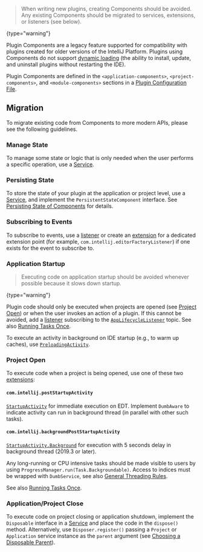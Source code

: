[//]: # (title: Components)

<!-- Copyright 2000-2022 JetBrains s.r.o. and other contributors. Use of this source code is governed by the Apache 2.0 license that can be found in the LICENSE file. -->

 > When writing new plugins, creating Components should be avoided.
 > Any existing Components should be migrated to services, extensions, or listeners (see below).
 >
 {type="warning"}

Plugin Components are a legacy feature supported for compatibility with plugins created for older versions of the IntelliJ Platform. Plugins using Components do not support [dynamic loading](dynamic_plugins.md) (the ability to install, update, and uninstall plugins without restarting the IDE).

Plugin Components are defined in the `<application-components>`, `<project-components>`, and `<module-components>` sections in a [Plugin Configuration File](plugin_configuration_file.md).

## Migration

To migrate existing code from Components to more modern APIs, please see the following guidelines.

### Manage State

To manage some state or logic that is only needed when the user performs a specific operation, use a [Service](plugin_services.md).

### Persisting State

To store the state of your plugin at the application or project level, use a [Service](plugin_services.md), and implement the `PersistentStateComponent` interface. See [Persisting State of Components](persisting_state_of_components.md) for details.

### Subscribing to Events

To subscribe to events, use a [listener](plugin_listeners.md) or create an [extension](plugin_extensions.md) for a dedicated extension point (for example, `com.intellij.editorFactoryListener`) if one exists for the event to subscribe to.

### Application Startup

 > Executing code on application startup should be avoided whenever possible because it slows down startup.
 >
 {type="warning"}

Plugin code should only be executed when projects are opened (see [Project Open](#project-open)) or when the user invokes an action of a plugin.
If this cannot be avoided, add a [listener](plugin_listeners.md) subscribing to the [`AppLifecycleListener`](upsource:///platform/platform-impl/src/com/intellij/ide/AppLifecycleListener.java) topic.
See also [Running Tasks Once](ide_infrastructure.md).

To execute an activity in background on IDE startup (e.g., to warm up caches), use [`PreloadingActivity`](upsource:///platform/platform-impl/src/com/intellij/openapi/application/PreloadingActivity.java).

### Project Open

To execute code when a project is being opened, use one of these two [extensions](plugin_extensions.md):

#### `com.intellij.postStartupActivity`
[`StartupActivity`](upsource:///platform/core-api/src/com/intellij/openapi/startup/StartupActivity.java) for immediate execution on EDT. Implement `DumbAware` to indicate activity can run in background thread (in parallel with other such tasks).

#### `com.intellij.backgroundPostStartupActivity`
[`StartupActivity.Background`](upsource:///platform/core-api/src/com/intellij/openapi/startup/StartupActivity.java) for execution with 5 seconds delay in background thread (2019.3 or later).

Any long-running or CPU intensive tasks should be made visible to users by using `ProgressManager.run(Task.Backgroundable)`.
Access to indices must be wrapped with `DumbService`, see also [General Threading Rules](general_threading_rules.md).

See also [Running Tasks Once](ide_infrastructure.md).

### Application/Project Close

To execute code on project closing or application shutdown, implement the `Disposable` interface in a [Service](plugin_services.md) and place the code in the `dispose()` method. Alternatively, use `Disposer.register()` passing a `Project` or `Application` service instance as the `parent` argument (see [Choosing a Disposable Parent](disposers.md#choosing-a-disposable-parent)).
